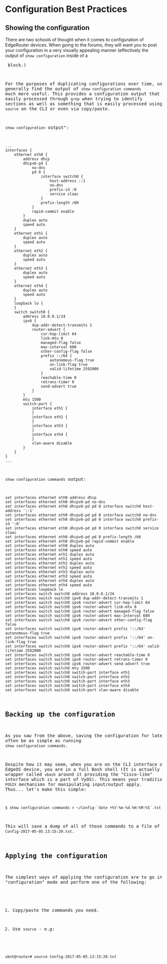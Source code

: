 # Configuration Best Practices

## Showing the configuration
There are two schools of thought when it comes to configuration of EdgeRouter
devices.  When going to the forums, they will want you to post your
configuration in a very visually appealing manner (effectively the output of
`show configuration` inside of a <PRE> block.)

For the purposes of duplicating configurations over time, users will generally
find the output of `show configuration commands` much more useful.  This
provides a configuration output that is both easily processed through `grep`
when trying to identify sections as well as something that is easily processed
using the command `source` on the CLI or even via copy/paste.


`show configuration` output":

```
...
interfaces {
    ethernet eth0 {
        address dhcp
        dhcpv6-pd {
            no-dns
            pd 0 {
                interface switch0 {
                    host-address ::1
                    no-dns
                    prefix-id :0
                    service slaac
                }
                prefix-length /60
            }
            rapid-commit enable
        }
        duplex auto
        speed auto
    }
    ethernet eth1 {
        duplex auto
        speed auto
    }
    ethernet eth2 {
        duplex auto
        speed auto
    }
    ethernet eth3 {
        duplex auto
        speed auto
    }
    ethernet eth4 {
        duplex auto
        speed auto
    }
    loopback lo {
    }
    switch switch0 {
        address 10.0.0.1/24
        ipv6 {
            dup-addr-detect-transmits 1
            router-advert {
                cur-hop-limit 64
                link-mtu 0
                managed-flag false
                max-interval 600
                other-config-flag false
                prefix ::/64 {
                    autonomous-flag true
                    on-link-flag true
                    valid-lifetime 2592000
                }
                reachable-time 0
                retrans-timer 0
                send-advert true
            }
        }
        mtu 1500
        switch-port {
            interface eth1 {
            }
            interface eth2 {
            }
            interface eth3 {
            }
            interface eth4 {
            }
            vlan-aware disable
        }
    }
}
...
```

`show configuration commands` output:

```
set interfaces ethernet eth0 address dhcp
set interfaces ethernet eth0 dhcpv6-pd no-dns
set interfaces ethernet eth0 dhcpv6-pd pd 0 interface switch0 host-address '::1'
set interfaces ethernet eth0 dhcpv6-pd pd 0 interface switch0 no-dns
set interfaces ethernet eth0 dhcpv6-pd pd 0 interface switch0 prefix-id ':0'
set interfaces ethernet eth0 dhcpv6-pd pd 0 interface switch0 service slaac
set interfaces ethernet eth0 dhcpv6-pd pd 0 prefix-length /60
set interfaces ethernet eth0 dhcpv6-pd rapid-commit enable
set interfaces ethernet eth0 duplex auto
set interfaces ethernet eth0 speed auto
set interfaces ethernet eth1 duplex auto
set interfaces ethernet eth1 speed auto
set interfaces ethernet eth2 duplex auto
set interfaces ethernet eth2 speed auto
set interfaces ethernet eth3 duplex auto
set interfaces ethernet eth3 speed auto
set interfaces ethernet eth4 duplex auto
set interfaces ethernet eth4 speed auto
set interfaces loopback lo
set interfaces switch switch0 address 10.0.0.1/24
set interfaces switch switch0 ipv6 dup-addr-detect-transmits 1
set interfaces switch switch0 ipv6 router-advert cur-hop-limit 64
set interfaces switch switch0 ipv6 router-advert link-mtu 0
set interfaces switch switch0 ipv6 router-advert managed-flag false
set interfaces switch switch0 ipv6 router-advert max-interval 600
set interfaces switch switch0 ipv6 router-advert other-config-flag false
set interfaces switch switch0 ipv6 router-advert prefix '::/64' autonomous-flag true
set interfaces switch switch0 ipv6 router-advert prefix '::/64' on-link-flag true
set interfaces switch switch0 ipv6 router-advert prefix '::/64' valid-lifetime 2592000
set interfaces switch switch0 ipv6 router-advert reachable-time 0
set interfaces switch switch0 ipv6 router-advert retrans-timer 0
set interfaces switch switch0 ipv6 router-advert send-advert true
set interfaces switch switch0 mtu 1500
set interfaces switch switch0 switch-port interface eth1
set interfaces switch switch0 switch-port interface eth2
set interfaces switch switch0 switch-port interface eth3
set interfaces switch switch0 switch-port interface eth4
set interfaces switch switch0 switch-port vlan-aware disable
```

## Backing up the configuration

As you saw from the above, saving the configuration for later use can often be
as simple as running `show configuration commands`.  

Despite how it may seem, when you are on the CLI interface of an EdgeOS device,
you are in a full Bash shell (It is actually Bash with an wrapper called `vbash`
around it providing the "Cisco-like" interface which is a part of VyOS).  This
means your traditional `POSIX` mechanisms for manipulating input/output apply.
Thus... let's make this simple:

```
$ show configuration commands > ~/Config-`date +%Y-%m-%d.%H:%M:%S`.txt
```

This will save a dump of all of those commands to a file of the form
`Config-2017-05-05.13:15:20.txt`.  

## Applying the configuration

The simplest ways of applying the configuration are to go into the
"configuration" mode and perform one of the following:

  1. Copy/paste the commands you need.

  2. Use `source` - e.g:

```
ubnt@router# source Config-2017-05-05.13:15:20.txt
```

<!-- vim: ts=2 sw=2 expandtab tw=80 :
-->
